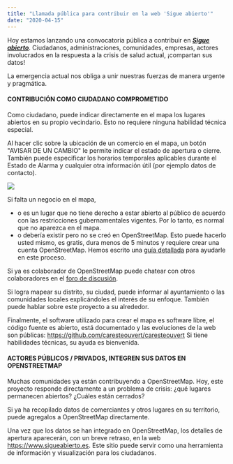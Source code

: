 ```yaml
---
title: "Llamada pública para contribuir en la web 'Sigue abierto'"
date: "2020-04-15"
---
```


Hoy estamos lanzando una convocatoria pública a contribuir en [***Sigue abierto***](https://www.sigueabierto.es). Ciudadanos, administraciones, comunidades, empresas, actores involucrados en la respuesta a la crisis de salud actual, ¡compartan sus datos!

La emergencia actual nos obliga a unir nuestras fuerzas de manera urgente y pragmática.

#### CONTRIBUCIÓN COMO CIUDADANO COMPROMETIDO

Como ciudadano, puede indicar directamente en el mapa los lugares abiertos en su propio vecindario. Esto no requiere ninguna habilidad técnica especial.

Al hacer clic sobre la ubicación de un comercio en el mapa, un botón "AVISAR DE UN CAMBIO" le permite indicar el estado de apertura o cierre. También puede especificar los horarios temporales aplicables durante el Estado de Alarma y cualquier otra información útil (por ejemplo datos de contacto).

![](~/assets/es/1_Mapa_Sigue_Abierto.png)

Si falta un negocio en el mapa,

- o es un lugar que no tiene derecho a estar abierto al público de acuerdo con las restricciones gubernamentales vigentes. Por lo tanto, es normal que no aparezca en el mapa.
- o debería existir pero no se creó en OpenStreetMap. Esto puede hacerlo usted mismo, es gratis, dura menos de 5 minutos y requiere crear una cuenta OpenStreetMap. Hemos escrito una [guía detallada](que-hacer-si-falta-un-comercio-en-sigue-abierto) para ayudarle en este proceso.
	
Si ya es colaborador de OpenStreetMap puede chatear con otros colaboradores en el [foro de discusión](http://t.me/OSMES).

Si logra mapear su distrito, su ciudad, puede informar al ayuntamiento o las comunidades locales explicándoles el interés de su enfoque. También puede hablar sobre este proyecto a su alrededor.

Finalmente, el software utilizado para crear el mapa es software libre, el código fuente es abierto, está documentado y las evoluciones de la web son públicas: https://github.com/caresteouvert/caresteouvert
Si tiene habilidades técnicas, su ayuda es bienvenida.

#### ACTORES PÚBLICOS / PRIVADOS, INTEGREN SUS DATOS EN OPENSTREETMAP

Muchas comunidades ya están contribuyendo a OpenStreetMap. Hoy, este proyecto responde directamente a un problema de crisis: ¿qué lugares permanecen abiertos? ¿Cuáles están cerrados?

Si ya ha recopilado datos de comerciantes y otros lugares en su territorio, puede agregalos a OpenStreetMap directamente.

Una vez que los datos se han integrado en OpenStreetMap, los detalles de apertura aparecerán, con un breve retraso, en la web https://www.sigueabierto.es. Este sitio puede servir como una herramienta de información y visualización para los ciudadanos.
